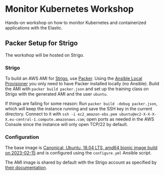 # Monitor Kubernetes Workshop

Hands-on workshop on how to monitor Kubernetes and containerized applications with the Elastic.

## Packer Setup for Strigo

The workshop will be hosted on Strigo. 

### Strigo

To build an AWS AMI for [Strigo](https://strigo.io), use [Packer](https://packer.io). Using the [Ansible Local Provisioner](https://packer.io/docs/provisioners/ansible-local.html) you only need to have Packer installed locally (no Ansible). Build the AMI with `packer build packer.json` and set up the training class on Strigo with the generated AMI and the user `ubuntu`.

If things are failing for some reason: Run `packer build -debug packer.json`, which will keep the instance running and save the SSH key in the current directory. Connect to it with `ssh -i ec2_amazon-ebs.pem ubuntu@ec2-X-X-X-X.eu-central-1.compute.amazonaws.com`; open ports as needed in the AWS Console since the instance will only open TCP/22 by default.

### Configuration

The base image is [Canonical, Ubuntu, 18.04 LTS, amd64 bionic image build on 2023-02-15](https://eu-west-1.console.aws.amazon.com/ec2/home?region=eu-west-1#ImageDetails:imageId=ami-027ceacf6a9f484c3) and is configured using the `configure.yml` Ansible script.

The AMI image is shared by default with the Strigo account as specified by [their documentation](http://help.strigo.io/en/articles/1941452-use-custom-lab-images).
